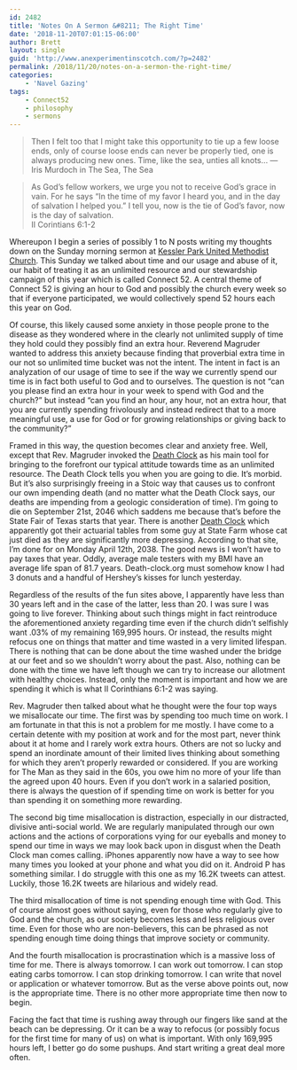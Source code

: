 ```yaml
---
id: 2482
title: 'Notes On A Sermon &#8211; The Right Time'
date: '2018-11-20T07:01:15-06:00'
author: Brett
layout: single
guid: 'http://www.anexperimentinscotch.com/?p=2482'
permalink: /2018/11/20/notes-on-a-sermon-the-right-time/
categories:
    - 'Navel Gazing'
tags:
    - Connect52
    - philosophy
    - sermons
---
```


> Then I felt too that I might take this opportunity to tie up a few loose ends, only of course loose ends can never be properly tied, one is always producing new ones. Time, like the sea, unties all knots… — Iris Murdoch in The Sea, The Sea

> As God’s fellow workers, we urge you not to receive God’s grace in vain. For he says “In the time of my favor I heard you, and in the day of salvation I helped you.” I tell you, now is the tie of God’s favor, now is the day of salvation.  
>  II Corintians 6:1-2

Whereupon I begin a series of possibly 1 to N posts writing my thoughts down on the Sunday morning sermon at [Kessler Park United Methodist Church](http://kpumc.org/). This Sunday we talked about time and our usage and abuse of it, our habit of treating it as an unlimited resource and our stewardship campaign of this year which is called Connect 52. A central theme of Connect 52 is giving an hour to God and possibly the church every week so that if everyone participated, we would collectively spend 52 hours each this year on God.

Of course, this likely caused some anxiety in those people prone to the disease as they wondered where in the clearly not unlimited supply of time they hold could they possibly find an extra hour. Reverend Magruder wanted to address this anxiety because finding that proverbial extra time in our not so unlimited time bucket was not the intent. The intent in fact is an analyzation of our usage of time to see if the way we currently spend our time is in fact both useful to God and to ourselves. The question is not “can you please find an extra hour in your week to spend with God and the church?” but instead “can you find an hour, any hour, not an extra hour, that you are currently spending frivolously and instead redirect that to a more meaningful use, a use for God or for growing relationships or giving back to the community?”

Framed in this way, the question becomes clear and anxiety free. Well, except that Rev. Magruder invoked the [Death Clock](http://www.deathclock.com/) as his main tool for bringing to the forefront our typical attitude towards time as an unlimited resource. The Death Clock tells you when you are going to die. It’s morbid. But it’s also surprisingly freeing in a Stoic way that causes us to confront our own impending death (and no matter what the Death Clock says, our deaths are impending from a geologic consideration of time). I’m going to die on September 21st, 2046 which saddens me because that’s before the State Fair of Texas starts that year. There is another [Death Clock](https://www.death-clock.org/) which apparently got their actuarial tables from some guy at State Farm whose cat just died as they are significantly more depressing. According to that site, I’m done for on Monday April 12th, 2038. The good news is I won’t have to pay taxes that year. Oddly, average male testers with my BMI have an average life span of 81.7 years. Death-clock.org must somehow know I had 3 donuts and a handful of Hershey’s kisses for lunch yesterday.

Regardless of the results of the fun sites above, I apparently have less than 30 years left and in the case of the latter, less than 20. I was sure I was going to live forever. Thinking about such things might in fact reintroduce the aforementioned anxiety regarding time even if the church didn’t selfishly want .03% of my remaining 169,995 hours. Or instead, the results might refocus one on things that matter and time wasted in a very limited lifespan. There is nothing that can be done about the time washed under the bridge at our feet and so we shouldn’t worry about the past. Also, nothing can be done with the time we have left though we can try to increase our allotment with healthy choices. Instead, only the moment is important and how we are spending it which is what II Corinthians 6:1-2 was saying.

Rev. Magruder then talked about what he thought were the four top ways we misallocate our time. The first was by spending too much time on work. I am fortunate in that this is not a problem for me mostly. I have come to a certain detente with my position at work and for the most part, never think about it at home and I rarely work extra hours. Others are not so lucky and spend an inordinate amount of their limited lives thinking about something for which they aren’t properly rewarded or considered. If you are working for The Man as they said in the 60s, you owe him no more of your life than the agreed upon 40 hours. Even if you don’t work in a salaried position, there is always the question of if spending time on work is better for you than spending it on something more rewarding.

The second big time misallocation is distraction, especially in our distracted, divisive anti-social world. We are regularly manipulated through our own actions and the actions of corporations vying for our eyeballs and money to spend our time in ways we may look back upon in disgust when the Death Clock man comes calling. iPhones apparently now have a way to see how many times you looked at your phone and what you did on it. Android P has something similar. I do struggle with this one as my 16.2K tweets can attest. Luckily, those 16.2K tweets are hilarious and widely read.

The third misallocation of time is not spending enough time with God. This of course almost goes without saying, even for those who regularly give to God and the church, as our society becomes less and less religious over time. Even for those who are non-believers, this can be phrased as not spending enough time doing things that improve society or community.

And the fourth misallocation is procrastination which is a massive loss of time for me. There is always tomorrow. I can work out tomorrow. I can stop eating carbs tomorrow. I can stop drinking tomorrow. I can write that novel or application or whatever tomorrow. But as the verse above points out, now is the appropriate time. There is no other more appropriate time then now to begin.

Facing the fact that time is rushing away through our fingers like sand at the beach can be depressing. Or it can be a way to refocus (or possibly focus for the first time for many of us) on what is important. With only 169,995 hours left, I better go do some pushups. And start writing a great deal more often.